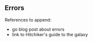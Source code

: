 ## Errors

References to append:

- go blog post about errors
- link to Hitchiker's guide to the galaxy
